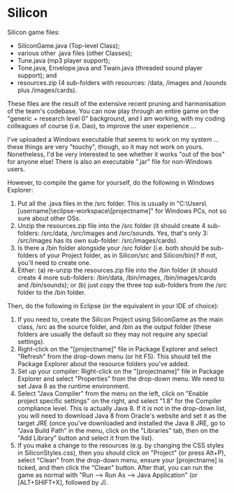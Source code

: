 # Silicon
Silicon game files:
+ SiliconGame.java (Top-level Class);
+ various other .java files (other Classes);
+ Tune.java (mp3 player support);
+ Tone.java, Envelope.java and Twain.java (threaded sound player support); and
+ resources.zip (4 sub-folders with resources: /data, /images and /sounds plus /images/cards).

These files are the result of the extensive recent pruning and harmonisation of the team's codebase.  You can now play through an entire game on the "generic + research level 0" background, and I am working, with my coding colleagues of course (i.e. Dao), to improve the user experience ...

I've uploaded a Windows executable that seems to work on my system ... these things are very "touchy", though, so it may not work on yours.  Nonetheless, I'd be very interested to see whether it works "out of the box" for anyone else!  There is also an executable ".jar" file for non-Windows users.

However, to compile the game for yourself, do the following in Windows Explorer:

1. Put all the .java files in the /src folder.  This is usually in "C:\Users\\[username]\eclipse-workspace\\[projectname]" for Windows PCs, not so sure about other OSs.
2. Unzip the resources.zip file into the /src folder (it should create 4 sub-folders: /src/data, /src/images and /src/sounds.  Yes, that's only 3: /src/images has its own sub-folder: /src/images/cards).
3. Is there a /bin folder alongside your /src folder (i.e. both should be sub-folders of your Project folder, as in Silicon/src and Silicon/bin)?  If not, you'll need to create one.
4. Either: (a) re-unzip the resources.zip file into the /bin folder (it should create 4 more sub-folders: /bin/data, /bin/images, /bin/images/cards and /bin/sounds); or (b) just copy the three top sub-folders from the /src folder to the /bin folder.


Then, do the following in Eclipse (or the equivalent in your IDE of choice):
1. If you need to, create the Silicon Project using SiliconGame as the main class, /src as the source folder, and /bin as the output folder (these folders are usually the default so they may not require any special settings).
2. Right-click on the "[projectname]" file in Package Explorer and select "Refresh" from the drop-down menu (or hit F5). This should tell the Package Explorer about the resource folders you've added.
3. Set up your compiler: Right-click on the "[projectname]" file in Package Explorer and select "Properties" from the drop-down menu.  We need to set Java 8 as the runtime environment.
4. Select "Java Compiler" from the menu on the left, click on "Enable project specific settings" on the right, and select "1.8" for the Compiler compliance level.  This is actually Java 8.  If it is not in the drop-down list, you will need to download Java 8 from Oracle's website and set it as the target JRE (once you've downloaded and installed the Java 8 JRE, go to "Java Build Path" in the menu, click on the "Libraries" tab, then on the "Add Library" button and select it from the list).
5. If you make a change to the resources (e.g. by changing the CSS styles in SiliconStyles.css), then you should click on "Project" (or press Alt+P), select "Clean" from the drop-down menu, ensure your [projectname] is ticked, and then click the "Clean" button.  After that, you can run the game as normal with "Run --> Run As --> Java Application" (or [ALT+SHIFT+X], followed by J).
